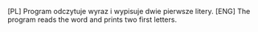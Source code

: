 [PL]
Program odczytuje wyraz i wypisuje dwie
pierwsze litery.
[ENG]
The program reads the word and prints two
first letters.
